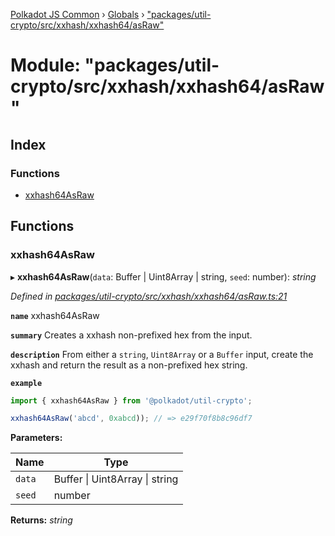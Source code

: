 [Polkadot JS Common](../README.md) › [Globals](../globals.md) › ["packages/util-crypto/src/xxhash/xxhash64/asRaw"](_packages_util_crypto_src_xxhash_xxhash64_asraw_.md)

# Module: "packages/util-crypto/src/xxhash/xxhash64/asRaw"

## Index

### Functions

* [xxhash64AsRaw](_packages_util_crypto_src_xxhash_xxhash64_asraw_.md#xxhash64asraw)

## Functions

###  xxhash64AsRaw

▸ **xxhash64AsRaw**(`data`: Buffer | Uint8Array | string, `seed`: number): *string*

*Defined in [packages/util-crypto/src/xxhash/xxhash64/asRaw.ts:21](https://github.com/polkadot-js/common/blob/72281008/packages/util-crypto/src/xxhash/xxhash64/asRaw.ts#L21)*

**`name`** xxhash64AsRaw

**`summary`** Creates a xxhash non-prefixed hex from the input.

**`description`** 
From either a `string`, `Uint8Array` or a `Buffer` input, create the xxhash and return the result as a non-prefixed hex string.

**`example`** 
<BR>

```javascript
import { xxhash64AsRaw } from '@polkadot/util-crypto';

xxhash64AsRaw('abcd', 0xabcd)); // => e29f70f8b8c96df7
```

**Parameters:**

Name | Type |
------ | ------ |
`data` | Buffer &#124; Uint8Array &#124; string |
`seed` | number |

**Returns:** *string*
